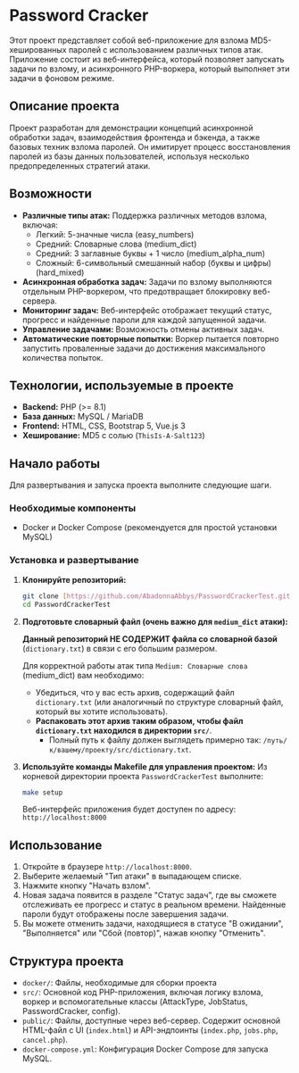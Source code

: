 # Password Cracker

Этот проект представляет собой веб-приложение для взлома MD5-хешированных паролей с использованием различных типов атак. Приложение состоит из веб-интерфейса, который позволяет запускать задачи по взлому, и асинхронного PHP-воркера, который выполняет эти задачи в фоновом режиме.

## Описание проекта

Проект разработан для демонстрации концепций асинхронной обработки задач, взаимодействия фронтенда и бэкенда, а также базовых техник взлома паролей. Он имитирует процесс восстановления паролей из базы данных пользователей, используя несколько предопределенных стратегий атаки.

## Возможности

* **Различные типы атак:** Поддержка различных методов взлома, включая:
    * Легкий: 5-значные числа (easy_numbers)
    * Средний: Словарные слова (medium_dict)
    * Средний: 3 заглавные буквы + 1 число (medium_alpha_num)
    * Сложный: 6-символьный смешанный набор (буквы и цифры) (hard_mixed)
* **Асинхронная обработка задач:** Задачи по взлому выполняются отдельным PHP-воркером, что предотвращает блокировку веб-сервера.
* **Мониторинг задач:** Веб-интерфейс отображает текущий статус, прогресс и найденные пароли для каждой запущенной задачи.
* **Управление задачами:** Возможность отмены активных задач.
* **Автоматические повторные попытки:** Воркер пытается повторно запустить проваленные задачи до достижения максимального количества попыток.

## Технологии, используемые в проекте

* **Backend:** PHP (>= 8.1)
* **База данных:** MySQL / MariaDB
* **Frontend:** HTML, CSS, Bootstrap 5, Vue.js 3
* **Хеширование:** MD5 с солью (`ThisIs-A-Salt123`)

## Начало работы

Для развертывания и запуска проекта выполните следующие шаги.

### Необходимые компоненты

* Docker и Docker Compose (рекомендуется для простой установки MySQL)

### Установка и развертывание

1.  **Клонируйте репозиторий:**
    ```bash
    git clone [https://github.com/AbadonnaAbbys/PasswordCrackerTest.git](https://github.com/AbadonnaAbbys/PasswordCrackerTest.git)
    cd PasswordCrackerTest
    ```
    
2.  **Подготовьте словарный файл (очень важно для `medium_dict` атаки):**

    **Данный репозиторий НЕ СОДЕРЖИТ файла со словарной базой** (`dictionary.txt`) в связи с его большим размером.

    Для корректной работы атак типа `Medium: Словарные слова` (medium_dict) вам необходимо:
    * Убедиться, что у вас есть архив, содержащий файл `dictionary.txt` (или аналогичный по структуре словарный файл, который вы хотите использовать).
    * **Распаковать этот архив таким образом, чтобы файл `dictionary.txt` находился в директории `src/`**.
        * Полный путь к файлу должен выглядеть примерно так: `/путь/к/вашему/проекту/src/dictionary.txt`.

3.  **Используйте команды Makefile для управления проектом:**
    Из корневой директории проекта `PasswordCrackerTest` выполните:
    ```bash
    make setup
    ```
    Веб-интерфейс приложения будет доступен по адресу: `http://localhost:8000`

## Использование

1.  Откройте в браузере `http://localhost:8000`.
2.  Выберите желаемый "Тип атаки" в выпадающем списке.
3.  Нажмите кнопку "Начать взлом".
4.  Новая задача появится в разделе "Статус задач", где вы сможете отслеживать ее прогресс и статус в реальном времени. Найденные пароли будут отображены после завершения задачи.
5.  Вы можете отменить задачи, находящиеся в статусе "В ожидании", "Выполняется" или "Сбой (повтор)", нажав кнопку "Отменить".

## Структура проекта

* `docker/`: Файлы, необходимые для сборки проекта
* `src/`: Основной код PHP-приложения, включая логику взлома, воркер и вспомогательные классы (AttackType, JobStatus, PasswordCracker, config).
* `public/`: Файлы, доступные через веб-сервер. Содержит основной HTML-файл с UI (`index.html`) и API-эндпоинты (`index.php`, `jobs.php`, `cancel.php`).
* `docker-compose.yml`: Конфигурация Docker Compose для запуска MySQL.